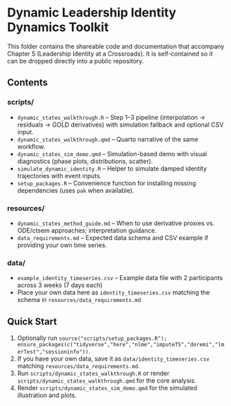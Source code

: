 # Dynamic Leadership Identity Dynamics Toolkit

This folder contains the shareable code and documentation that accompany Chapter 5 (Leadership Identity at a Crossroads). It is self-contained so it can be dropped directly into a public repository.

## Contents

### scripts/
- `dynamic_states_walkthrough.R` – Step 1–3 pipeline (interpolation → residuals → GOLD derivatives) with simulation fallback and optional CSV input.
- `dynamic_states_walkthrough.qmd` – Quarto narrative of the same workflow.
- `dynamic_states_sim_demo.qmd` – Simulation-based demo with visual diagnostics (phase plots, distributions, scatter).
- `simulate_dynamic_identity.R` – Helper to simulate damped identity trajectories with event inputs.
- `setup_packages.R` – Convenience function for installing missing dependencies (uses `pak` when available).

### resources/
- `dynamic_states_method_guide.md` – When to use derivative proxies vs. ODE/ctsem approaches; interpretation guidance.
- `data_requirements.md` – Expected data schema and CSV example if providing your own time series.

### data/
- `example_identity_timeseries.csv` – Example data file with 2 participants across 3 weeks (7 days each)
- Place your own data here as `identity_timeseries.csv` matching the schema in `resources/data_requirements.md`

## Quick Start
1. Optionally run `source("scripts/setup_packages.R"); ensure_packages(c("tidyverse","here","nlme","imputeTS","doremi","lmerTest","sessioninfo"))`.
2. If you have your own data, save it as `data/identity_timeseries.csv` matching `resources/data_requirements.md`.
3. Run `scripts/dynamic_states_walkthrough.R` or render `scripts/dynamic_states_walkthrough.qmd` for the core analysis.
4. Render `scripts/dynamic_states_sim_demo.qmd` for the simulated illustration and plots.
